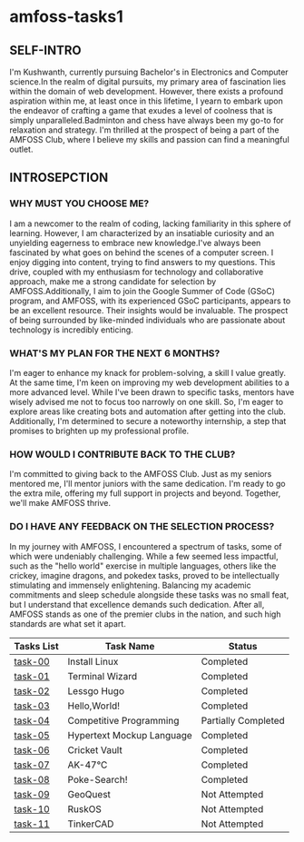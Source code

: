 # amfoss-tasks1

## SELF-INTRO
I'm Kushwanth, currently pursuing Bachelor's in Electronics and Computer science.In the realm of digital pursuits, my primary area of fascination lies within the domain of web development. However, there exists a profound aspiration within me, at least once in this lifetime, I yearn to embark upon the endeavor of crafting a game that exudes a level of coolness that is simply unparalleled.Badminton and chess have always been my go-to for relaxation and strategy. I'm thrilled at the prospect of being a part of the AMFOSS Club, where I believe my skills and passion can find a meaningful outlet.

## INTROSEPCTION
### WHY MUST YOU CHOOSE ME?
I am a newcomer to the realm of coding, lacking familiarity in this sphere of learning. However, I am characterized by an insatiable curiosity and an unyielding eagerness to embrace new knowledge.I've always been fascinated by what goes on behind the scenes of a computer screen. I enjoy digging into content, trying to find answers to my questions. This drive, coupled with my enthusiasm for technology and collaborative approach, make me a strong candidate for selection by AMFOSS.Additionally, I aim to join the Google Summer of Code (GSoC) program, and AMFOSS, with its experienced GSoC participants, appears to be an excellent resource. Their insights would be invaluable. The prospect of being surrounded by like-minded individuals who are passionate about technology is incredibly enticing.

### WHAT'S MY PLAN FOR THE NEXT 6 MONTHS?
I'm eager to enhance my knack for problem-solving, a skill I value greatly. At the same time, I'm keen on improving my web development abilities to a more advanced level. While I've been drawn to specific tasks, mentors have wisely advised me not to focus too narrowly on one skill. So, I'm eager to explore areas like creating bots and automation after getting into the club. Additionally, I'm determined to secure a noteworthy internship, a step that promises to brighten up my professional profile.

### HOW WOULD I CONTRIBUTE BACK TO THE CLUB?
I'm committed to giving back to the AMFOSS Club. Just as my seniors mentored me, I'll mentor juniors with the same dedication. I'm ready to go the extra mile, offering my full support in projects and beyond. Together, we'll make AMFOSS thrive.

### DO I HAVE ANY FEEDBACK ON THE SELECTION PROCESS?
In my journey with AMFOSS, I encountered a spectrum of tasks, some of which were undeniably challenging. While a few seemed less impactful, such as the "hello world" exercise in multiple languages, others like the crickey, imagine dragons, and pokedex tasks, proved to be intellectually stimulating and immensely enlightening. Balancing my academic commitments and sleep schedule alongside these tasks was no small feat, but I understand that excellence demands such dedication. After all, AMFOSS stands as one of the premier clubs in the nation, and such high standards are what set it apart.

| Tasks List | Task Name | Status |
| ---------- | --------- | ------ |
| [task-00](task-00/) | Install Linux | Completed |
| [task-01](task-01/) | Terminal Wizard | Completed |
| [task-02](task-02/) | Lessgo Hugo | Completed |
| [task-03](task-03/) | Hello,World! | Completed |
| [task-04](task-04/) | Competitive Programming | Partially Completed |
| [task-05](task-05/) | Hypertext Mockup Language | Completed |
| [task-06](task-06/) | Cricket Vault | Completed |
| [task-07](task-07/) | AK-47&deg;C | Completed |
| [task-08](task-08/) | Poke-Search! | Completed |
| [task-09](task-09/) | GeoQuest | Not Attempted |
| [task-10](task-10/) | RuskOS | Not Attempted |
| [task-11](task-11/) | TinkerCAD | Not Attempted |

